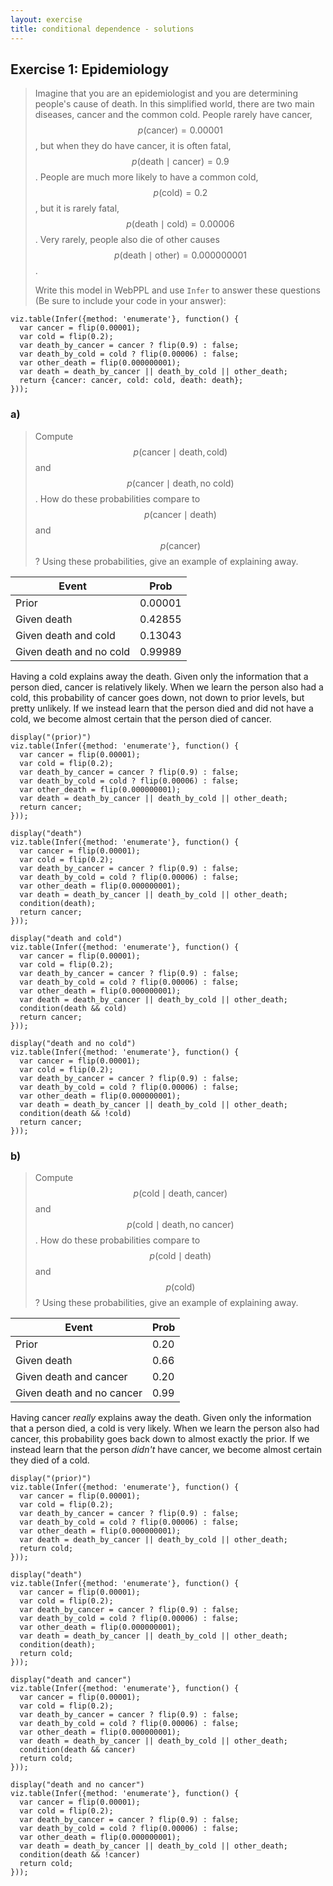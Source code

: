 ```yaml
---
layout: exercise
title: conditional dependence - solutions
---
```


## Exercise 1: Epidemiology

> Imagine that you are an epidemiologist and you are determining people's cause of death. In this simplified world, there are two main diseases, cancer and the common cold. People rarely have cancer, $$p( \text{cancer}) = 0.00001$$, but when they do have cancer, it is often fatal, $$p( \text{death} \mid \text{cancer} ) = 0.9$$. People are much more likely to have a common cold, $$p( \text{cold} ) = 0.2$$, but it is rarely fatal, $$p( \text{death} \mid \text{cold} ) = 0.00006$$. Very rarely, people also die of other causes $$p(\text{death} \mid \text{other}) = 0.000000001$$.
> 
> Write this model in WebPPL and use `Infer` to answer these questions (Be sure to include your code in your answer):

~~~~ 
viz.table(Infer({method: 'enumerate'}, function() {
  var cancer = flip(0.00001);
  var cold = flip(0.2);
  var death_by_cancer = cancer ? flip(0.9) : false;
  var death_by_cold = cold ? flip(0.00006) : false;
  var other_death = flip(0.000000001);
  var death = death_by_cancer || death_by_cold || other_death;
  return {cancer: cancer, cold: cold, death: death};
}));
~~~~

### a)

> Compute $$p( \text{cancer} \mid \text{death} , \text{cold} )$$ and $$p( \text{cancer} \mid \text{death} , \text{no cold} )$$. How do these probabilities compare to $$p( \text{cancer} \mid \text{death} )$$ and $$p( \text{cancer} )$$? Using these probabilities, give an example of explaining away.

| Event                     | Prob |
| ------------------------- | ---- |
| Prior                   | 0.00001|
| Given death             | 0.42855| 
| Given death and cold    | 0.13043|
| Given death and no cold | 0.99989| 

Having a cold explains away the death.
Given only the information that a person died, cancer is relatively likely.
When we learn the person also had a cold, this probability of cancer goes down, not down to prior levels, but pretty unlikely.
If we instead learn that the person died and did not have a cold, we become almost certain that the person died of cancer.


~~~~ 
display("(prior)")
viz.table(Infer({method: 'enumerate'}, function() {
  var cancer = flip(0.00001);
  var cold = flip(0.2);
  var death_by_cancer = cancer ? flip(0.9) : false;
  var death_by_cold = cold ? flip(0.00006) : false;
  var other_death = flip(0.000000001);
  var death = death_by_cancer || death_by_cold || other_death;
  return cancer;
}));

display("death")
viz.table(Infer({method: 'enumerate'}, function() {
  var cancer = flip(0.00001);
  var cold = flip(0.2);
  var death_by_cancer = cancer ? flip(0.9) : false;
  var death_by_cold = cold ? flip(0.00006) : false;
  var other_death = flip(0.000000001);
  var death = death_by_cancer || death_by_cold || other_death;
  condition(death);
  return cancer;
}));

display("death and cold")
viz.table(Infer({method: 'enumerate'}, function() {
  var cancer = flip(0.00001);
  var cold = flip(0.2);
  var death_by_cancer = cancer ? flip(0.9) : false;
  var death_by_cold = cold ? flip(0.00006) : false;
  var other_death = flip(0.000000001);
  var death = death_by_cancer || death_by_cold || other_death;
  condition(death && cold)
  return cancer;
}));

display("death and no cold")
viz.table(Infer({method: 'enumerate'}, function() {
  var cancer = flip(0.00001);
  var cold = flip(0.2);
  var death_by_cancer = cancer ? flip(0.9) : false;
  var death_by_cold = cold ? flip(0.00006) : false;
  var other_death = flip(0.000000001);
  var death = death_by_cancer || death_by_cold || other_death;
  condition(death && !cold)
  return cancer;
}));
~~~~

### b)

> Compute $$p( \text{cold} \mid \text{death} , \text{cancer} )$$ and $$p( \text{cold} \mid \text{death} , \text{no cancer} )$$. How do these probabilities compare to $$p( \text{cold} \mid \text{death} )$$ and $$p( \text{cold} )$$? Using these probabilities, give an example of explaining away.

| Event                     | Prob |
| ------------------------- | ---- |
| Prior                     | 0.20 |
| Given death               | 0.66 |
| Given death and cancer    | 0.20 |
| Given death and no cancer | 0.99 |

Having cancer *really* explains away the death.
Given only the information that a person died, a cold is very likely.
When we learn the person also had cancer, this probability goes back down to almost exactly the prior.
If we instead learn that the person *didn't* have cancer, we become almost certain they died of a cold.


~~~~ 
display("(prior)")
viz.table(Infer({method: 'enumerate'}, function() {
  var cancer = flip(0.00001);
  var cold = flip(0.2);
  var death_by_cancer = cancer ? flip(0.9) : false;
  var death_by_cold = cold ? flip(0.00006) : false;
  var other_death = flip(0.000000001);
  var death = death_by_cancer || death_by_cold || other_death;
  return cold;
}));

display("death")
viz.table(Infer({method: 'enumerate'}, function() {
  var cancer = flip(0.00001);
  var cold = flip(0.2);
  var death_by_cancer = cancer ? flip(0.9) : false;
  var death_by_cold = cold ? flip(0.00006) : false;
  var other_death = flip(0.000000001);
  var death = death_by_cancer || death_by_cold || other_death;
  condition(death);
  return cold;
}));

display("death and cancer")
viz.table(Infer({method: 'enumerate'}, function() {
  var cancer = flip(0.00001);
  var cold = flip(0.2);
  var death_by_cancer = cancer ? flip(0.9) : false;
  var death_by_cold = cold ? flip(0.00006) : false;
  var other_death = flip(0.000000001);
  var death = death_by_cancer || death_by_cold || other_death;
  condition(death && cancer)
  return cold;
}));

display("death and no cancer")
viz.table(Infer({method: 'enumerate'}, function() {
  var cancer = flip(0.00001);
  var cold = flip(0.2);
  var death_by_cancer = cancer ? flip(0.9) : false;
  var death_by_cold = cold ? flip(0.00006) : false;
  var other_death = flip(0.000000001);
  var death = death_by_cancer || death_by_cold || other_death;
  condition(death && !cancer)
  return cold;
}));
~~~~
